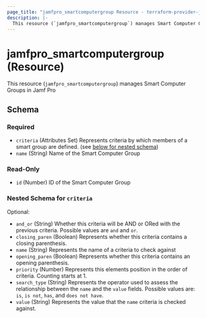 ```yaml
---
page_title: "jamfpro_smartcomputergroup Resource - terraform-provider-jamfpro"
description: |-
  This resource (`jamfpro_smartcomputergroup`) manages Smart Computer Groups in Jamf Pro
---
```


# jamfpro_smartcomputergroup (Resource)
This resource (`jamfpro_smartcomputergroup`) manages Smart Computer Groups in Jamf Pro

<!-- schema generated by tfplugindocs -->
## Schema

### Required

- `criteria` (Attributes Set) Represents criteria by which members of a smart group are defined. (see [below for nested schema](#nestedatt--criteria))
- `name` (String) Name of the Smart Computer Group

### Read-Only

- `id` (Number) ID of the Smart Computer Group

<a id="nestedatt--criteria"></a>
### Nested Schema for `criteria`

Optional:

- `and_or` (String) Whether this criteria will be AND or ORed with the previous criteria. Possible values are `and` and `or`.
- `closing_paren` (Boolean) Represents whether this criteria contains a closing parenthesis.
- `name` (String) Represents the name of a criteria to check against
- `opening_paren` (Boolean) Represents whether this criteria contains an opening parenthesis.
- `priority` (Number) Represents this elements position in the order of criteria. Counting starts at 1.
- `search_type` (String) Represents the operator used to assess the relationship between the `name` and the `value` fields. Possible values are: `is`, `is not`, `has`, and `does not have`.
- `value` (String) Represents the value that the `name` criteria is checked against.